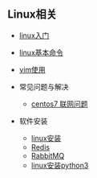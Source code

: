 ## Linux相关
- [linux入门](linux-basis)
- [linux基本命令](basic_of_linux.md)
- [vim使用](vim.md)

- 常见问题与解决
	- [centos7 联网问题](solve/solve-network.md)

- 软件安装
	- [linux安装](install/install-linux.md)
	- [Redis](install/install-redis.md)
	- [RabbitMQ](install/install-rabbitmq.md)
	- [linux安装python3](install-python3.md)


 